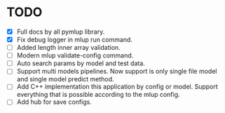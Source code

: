 # TODO

* [x] Full docs by all pymlup library.
* [x] Fix debug logger in mlup run command.
* [ ] Added length inner array validation.
* [ ] Modern mlup validate-config command.
* [ ] Auto search params by model and test data.
* [ ] Support multi models pipelines. Now support is only single file model and single model predict method.
* [ ] Add C++ implementation this application by config or model. Support everything that is possible according to the mlup config.
* [ ] Add hub for save configs.
